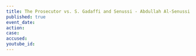 ```yaml
---
title: The Prosecutor vs. S. Gadaffi and Senussi - Abdullah Al-Senussi - Decision of Inadmissibility
published: true
event_date:
action:
case:
accused:
youtube_id:
---
```

